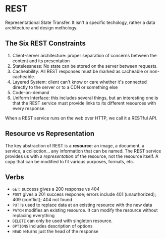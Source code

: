# REST
Representational State Transfer. 
It isn't a specific techology, rather a data architecture and design methology.

## The Six REST Constraints
1. Client-server architecture: proper separation of concerns between the content and its presentation
2. Statelessness: No state can be stored on the server between requests. 
3. Cacheability: All REST responses must be marked as cacheable or non-cacheable.
4. Layered System: client can't know or care whether it's connected directly to the server or to a CDN or something else
5. Code-on-demand
6. Uniform Interface: this includes several things, but an interesting one is that the REST service must provide links to its different resources with every response. 

When a REST service runs on the web over HTTP, we call it a RESTful API. 

## Resource vs Representation
The key abstraction of REST is a **resource**: an image, a document, a service, a collection... any information that can be named. 
The REST service provides us with a _representation_ of the resource, not the resource itself. A copy that can be modified to fit various purposes, formats, etc.

## Verbs
- <code>GET</code>: success gives a 200 response vs 404
- `POST` gives a 201 success response; errors include 401 (unauthorized); 409 (conflict); 404 not found
- `PUT` is used to replace data at an existing resource with the new data
- `PATCH` modifies an existing resource. It can modify the resource without replacing everything
- `DELETE` can only be used with singleton resource. 
- `OPTIONS` includes description of options
- `HEAD` returns just the head of the response
